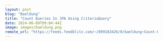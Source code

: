 ```yaml
---
layout: post
blog: "Baeldung"
title: "Count Queries In JPA Using CriteriaQuery"
date: 2024-06-09T09:04:44Z
image: images/baeldung.png
remote_url: "https://feeds.feedblitz.com/~/899183426/0/baeldung~Count-Queries-In-JPA-Using-CriteriaQuery"
---
```

